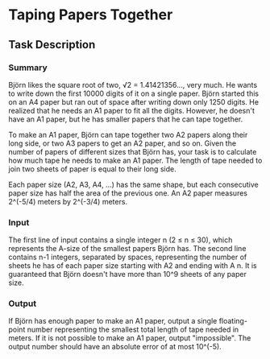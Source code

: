 # Taping Papers Together

## Task Description

### Summary
Björn likes the square root of two, √2 = 1.41421356..., very much. He wants to write down the first 10000 digits of it on a single paper. Björn started this on an A4 paper but ran out of space after writing down only 1250 digits. He realized that he needs an A1 paper to fit all the digits. However, he doesn't have an A1 paper, but he has smaller papers that he can tape together.

To make an A1 paper, Björn can tape together two A2 papers along their long side, or two A3 papers to get an A2 paper, and so on. Given the number of papers of different sizes that Björn has, your task is to calculate how much tape he needs to make an A1 paper. The length of tape needed to join two sheets of paper is equal to their long side.

Each paper size (A2, A3, A4, ...) has the same shape, but each consecutive paper size has half the area of the previous one. An A2 paper measures 2^(-5/4) meters by 2^(-3/4) meters.
### Input
The first line of input contains a single integer n (2 ≤ n ≤ 30), which represents the A-size of the smallest papers Björn has. The second line contains n-1 integers, separated by spaces, representing the number of sheets he has of each paper size starting with A2 and ending with A n. It is guaranteed that Björn doesn't have more than 10^9 sheets of any paper size.

### Output
If Björn has enough paper to make an A1 paper, output a single floating-point number representing the smallest total length of tape needed in meters. If it is not possible to make an A1 paper, output "impossible". The output number should have an absolute error of at most 10^(-5).
